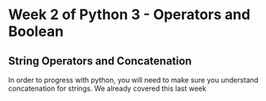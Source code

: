 # Week 2 of Python 3 - Operators and Boolean

## String Operators and Concatenation

In order to progress with python, you will need to make sure you understand concatenation for strings. We already covered this last week
